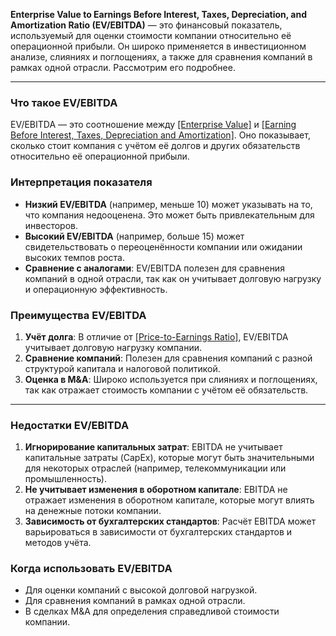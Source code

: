 **Enterprise Value to Earnings Before Interest, Taxes, Depreciation, and Amortization Ratio (EV/EBITDA)** — это финансовый показатель, используемый для оценки стоимости компании относительно её операционной прибыли. Он широко применяется в инвестиционном анализе, слияниях и поглощениях, а также для сравнения компаний в рамках одной отрасли. Рассмотрим его подробнее.

---

### **Что такое EV/EBITDA**
EV/EBITDA — это соотношение между [[Enterprise Value]](EV) и [[Earning Before Interest, Taxes, Depreciation and Amortization]](EBITDA). Оно показывает, сколько стоит компания с учётом её долгов и других обязательств относительно её операционной прибыли.

### **Интерпретация показателя**
- **Низкий EV/EBITDA** (например, меньше 10) может указывать на то, что компания недооценена. Это может быть привлекательным для инвесторов.
- **Высокий EV/EBITDA** (например, больше 15) может свидетельствовать о переоценённости компании или ожидании высоких темпов роста.
- **Сравнение с аналогами**: EV/EBITDA полезен для сравнения компаний в одной отрасли, так как он учитывает долговую нагрузку и операционную эффективность.


### **Преимущества EV/EBITDA**
1. **Учёт долга**: В отличие от [[Price-to-Earnings Ratio]](P/E), EV/EBITDA учитывает долговую нагрузку компании.
2. **Сравнение компаний**: Полезен для сравнения компаний с разной структурой капитала и налоговой политикой.
3. **Оценка в M&A**: Широко используется при слияниях и поглощениях, так как отражает стоимость компании с учётом её обязательств.

---

### **Недостатки EV/EBITDA**
1. **Игнорирование капитальных затрат**: EBITDA не учитывает капитальные затраты (CapEx), которые могут быть значительными для некоторых отраслей (например, телекоммуникации или промышленность).
2. **Не учитывает изменения в оборотном капитале**: EBITDA не отражает изменения в оборотном капитале, которые могут влиять на денежные потоки компании.
3. **Зависимость от бухгалтерских стандартов**: Расчёт EBITDA может варьироваться в зависимости от бухгалтерских стандартов и методов учёта.



### **Когда использовать EV/EBITDA**
- Для оценки компаний с высокой долговой нагрузкой.
- Для сравнения компаний в рамках одной отрасли.
- В сделках M&A для определения справедливой стоимости компании.
